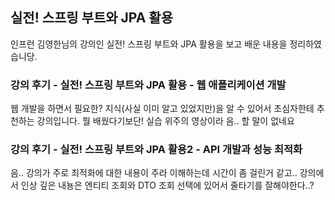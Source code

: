 ## 실전! 스프링 부트와 JPA 활용
인프런 김영한님의 강의인 실전! 스프링 부트와 JPA 활용을 보고 배운 내용을 정리하였습니당.

### 강의 후기 - 실전! 스프링 부트와 JPA 활용 - 웹 애플리케이션 개발
웹 개발을 하면서 필요한? 지식(사실 이미 알고 있었지만)을 알 수 있어서 초심자한테 추천하는 강의입니다. 뭘 배웠다기보단! 실습 위주의 영상이라 음.. 할 말이 없네요


### 강의 후기 - 실전! 스프링 부트와 JPA 활용2 - API 개발과 성능 최적화
음.. 강의가 주로 최적화에 대한 내용이 주라 이해하는데 시간이 좀 걸린거 같고.. 강의에서 인상 깊은 내뇽은 엔티티 조회와 DTO 조회 선택에 있어서 줄타기를 잘해야한다..?